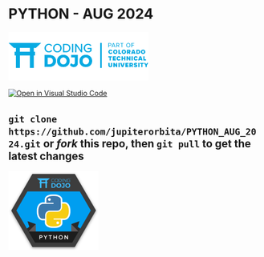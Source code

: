 # PYTHON - AUG 2024

<img src="https://raw.githubusercontent.com/jupiterorbita/git_assets/master/CD_Lockup_500_px_Wide_Blue.png" alt="Coding Dojo Logo" width="280">

[![Open in Visual Studio Code](https://img.shields.io/badge/open%20in%20vscode-blue??style=for-the-badge&logo=visualstudiocode)](https://open.vscode.dev/jupiterorbita/PYTHON_AUG_2024)
<!-- [![Open in Visual Studio Code](https://img.shields.io/badge/open%20in%20vscode-blue?style=flat-square&logo=visualstudiocode)](https://open.vscode.dev/jupiterorbita/PYTHON_AUG_2024) -->
<!-- [![Open in Visual Studio Code](https://open.vscode.dev/badges/open-in-vscode.svg)](https://open.vscode.dev/jupiterorbita/PYTHON_AUG_2024) -->

<!-- --------------------------------------------- -->
## `git clone https://github.com/jupiterorbita/PYTHON_AUG_2024.git` or <em>fork</em> this repo, then `git pull` to get the latest changes

<!-- <br/>


<br/> -->

<img src="https://raw.githubusercontent.com/jupiterorbita/git_assets/master/Python_Black.png" alt="PYTHON logo" width="180">

